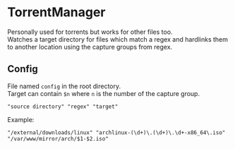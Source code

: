# TorrentManager

Personally used for torrents but works for other files too.  
Watches a target directory for files which match a regex and hardlinks them to another location using the capture groups from regex.

## Config

File named `config` in the root directory.  
Target can contain `$n` where `n` is the number of the capture group.

`"source directory" "regex" "target"`

Example:

```
"/external/downloads/linux" "archlinux-(\d+)\.(\d+)\.\d+-x86_64\.iso" "/var/www/mirror/arch/$1-$2.iso"
```
